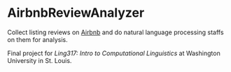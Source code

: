# AirbnbReviewAnalyzer

Collect listing reviews on [Airbnb](https://airbnb.com) and do natural language processing staffs on them for analysis.

Final project for *Ling317: Intro to Computational Linguistics* at Washington University in St. Louis.
